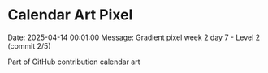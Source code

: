 # Calendar Art Pixel

Date: 2025-04-14 00:01:00
Message: Gradient pixel week 2 day 7 - Level 2 (commit 2/5)

Part of GitHub contribution calendar art
